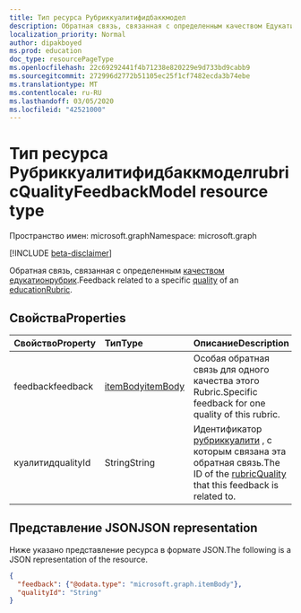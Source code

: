 ```yaml
---
title: Тип ресурса Рубриккуалитифидбаккмодел
description: Обратная связь, связанная с определенным качеством Едукатионрубрик
localization_priority: Normal
author: dipakboyed
ms.prod: education
doc_type: resourcePageType
ms.openlocfilehash: 22c69292441f4b71238e820229e9d733bd9cabb9
ms.sourcegitcommit: 272996d2772b51105ec25f1cf7482ecda3b74ebe
ms.translationtype: MT
ms.contentlocale: ru-RU
ms.lasthandoff: 03/05/2020
ms.locfileid: "42521000"
---
```

# <a name="rubricqualityfeedbackmodel-resource-type"></a><span data-ttu-id="6abf1-103">Тип ресурса Рубриккуалитифидбаккмодел</span><span class="sxs-lookup"><span data-stu-id="6abf1-103">rubricQualityFeedbackModel resource type</span></span>

<span data-ttu-id="6abf1-104">Пространство имен: microsoft.graph</span><span class="sxs-lookup"><span data-stu-id="6abf1-104">Namespace: microsoft.graph</span></span>

[!INCLUDE [beta-disclaimer](../../includes/beta-disclaimer.md)]

<span data-ttu-id="6abf1-105">Обратная связь, связанная с определенным [качеством](rubricquality.md) [едукатионрубрик](educationrubric.md).</span><span class="sxs-lookup"><span data-stu-id="6abf1-105">Feedback related to a specific [quality](rubricquality.md) of an [educationRubric](educationrubric.md).</span></span>

## <a name="properties"></a><span data-ttu-id="6abf1-106">Свойства</span><span class="sxs-lookup"><span data-stu-id="6abf1-106">Properties</span></span>

| <span data-ttu-id="6abf1-107">Свойство</span><span class="sxs-lookup"><span data-stu-id="6abf1-107">Property</span></span>     | <span data-ttu-id="6abf1-108">Тип</span><span class="sxs-lookup"><span data-stu-id="6abf1-108">Type</span></span>        | <span data-ttu-id="6abf1-109">Описание</span><span class="sxs-lookup"><span data-stu-id="6abf1-109">Description</span></span> |
|:-------------|:------------|:------------|
|<span data-ttu-id="6abf1-110">feedback</span><span class="sxs-lookup"><span data-stu-id="6abf1-110">feedback</span></span>|[<span data-ttu-id="6abf1-111">itemBody</span><span class="sxs-lookup"><span data-stu-id="6abf1-111">itemBody</span></span>](itembody.md)|<span data-ttu-id="6abf1-112">Особая обратная связь для одного качества этого Rubric.</span><span class="sxs-lookup"><span data-stu-id="6abf1-112">Specific feedback for one quality of this rubric.</span></span>|
|<span data-ttu-id="6abf1-113">куалитид</span><span class="sxs-lookup"><span data-stu-id="6abf1-113">qualityId</span></span>|<span data-ttu-id="6abf1-114">String</span><span class="sxs-lookup"><span data-stu-id="6abf1-114">String</span></span>|<span data-ttu-id="6abf1-115">Идентификатор [рубриккуалити](rubricquality.md) , с которым связана эта обратная связь.</span><span class="sxs-lookup"><span data-stu-id="6abf1-115">The ID of the [rubricQuality](rubricquality.md) that this feedback is related to.</span></span>|

## <a name="json-representation"></a><span data-ttu-id="6abf1-116">Представление JSON</span><span class="sxs-lookup"><span data-stu-id="6abf1-116">JSON representation</span></span>

<span data-ttu-id="6abf1-117">Ниже указано представление ресурса в формате JSON.</span><span class="sxs-lookup"><span data-stu-id="6abf1-117">The following is a JSON representation of the resource.</span></span>

<!-- {
  "blockType": "resource",
  "optionalProperties": [

  ],
  "@odata.type": "microsoft.graph.rubricQualityFeedbackModel",
  "baseType": null
}-->

```json
{
  "feedback": {"@odata.type": "microsoft.graph.itemBody"},
  "qualityId": "String"
}
```

<!-- uuid: 16cd6b66-4b1a-43a1-adaf-3a886856ed98
2019-02-04 14:57:30 UTC -->
<!-- {
  "type": "#page.annotation",
  "description": "rubricQualityFeedbackModel resource",
  "keywords": "",
  "section": "documentation",
  "tocPath": ""
}-->